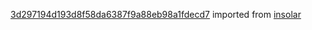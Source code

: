 [3d297194d193d8f58da6387f9a88eb98a1fdecd7](https://github.com/insolar/insolar/commit/3d297194d193d8f58da6387f9a88eb98a1fdecd7) imported from [insolar](https://github.com/insolar/insolar)
